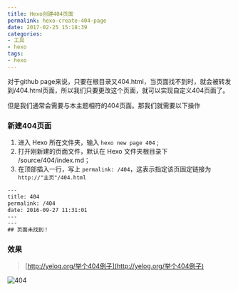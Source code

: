 ```yaml
---
title: Hexo创建404页面
permalink: hexo-create-404-page
date: 2017-02-25 15:18:39
categories:
- 工具
- hexo
tags:
- hexo
---
```

对于github page来说，只要在根目录又404.html，当页面找不到时，就会被转发到/404.html页面，所以我们只要更改这个页面，就可以实现自定义404页面了。

但是我们通常会需要与本主题相符的404页面。那我们就需要以下操作

### 新建404页面
1. 进入 Hexo 所在文件夹，输入 `hexo new page 404` ;
2. 打开刚新建的页面文件，默认在 Hexo 文件夹根目录下 /source/404/index.md；
3. 在顶部插入一行，写上 `permalink: /404`，这表示指定该页固定链接为 `http://"主页"/404.html`

```xml
---
title: 404
permalink: /404
date: 2016-09-27 11:31:01
---
---
## 页面未找到！
```

 ### 效果
 > [http://yelog.org/举个404例子](http://yelog.org/举个404例子)

 ![404](http://img.saodiyang.com/FjSPGVPAu_7d0aMPqErpI1HN_985.png)
